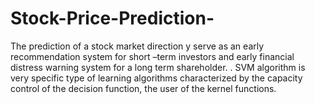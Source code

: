 # Stock-Price-Prediction-
The prediction of a stock market direction y serve as an early recommendation system for short –term investors and early financial distress warning system for a long term shareholder. . SVM algorithm is very specific type of learning algorithms characterized by the capacity control of the decision function, the user of the kernel functions.
